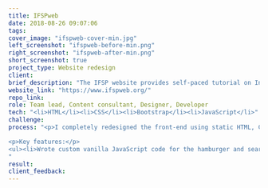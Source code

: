 ```yaml
---
title: IFSPweb
date: 2018-08-26 09:07:06
tags:
cover_image: "ifspweb-cover-min.jpg"
left_screenshot: "ifspweb-before-min.png"
right_screenshot: "ifspweb-after-min.png"
short_screenshot: true
project_type: Website redesign
client:
brief_description: "The IFSP website provides self-paced tutorial on Individualized Family Service Plan aimed at social professionals and families around Nebraska. This was my first project of completely redesigning a website from ground up. The preexisting site was Flash-based and had to be converted into HTML as major evergreen browsers were dropping their Flash support at the time."
website_link: "https://www.ifspweb.org/"
repo_link:
role: Team lead, Content consultant, Designer, Developer
tech: "<li>HTML</li><li>CSS</li><li>Bootstrap</li><li>JavaScript</li>"
challenge:
process: "<p>I completely redesigned the front-end using static HTML, CSS and JS while still keeping the PHP backend. I also improved the navigation and flow of the website based on UX best practices such as a clear content focus on each page, an intuitive, task-oriented Information Architecture and navigation bar, and a clear Call To Action on the homepage. </p>

<p>Key features:</p>
<ul><li>Wrote custom vanilla JavaScript code for the hamburger and search button toggle buttons that has different behavior on desktop and mobile.</li></ul>
"
result:
client_feedback:
---
```

